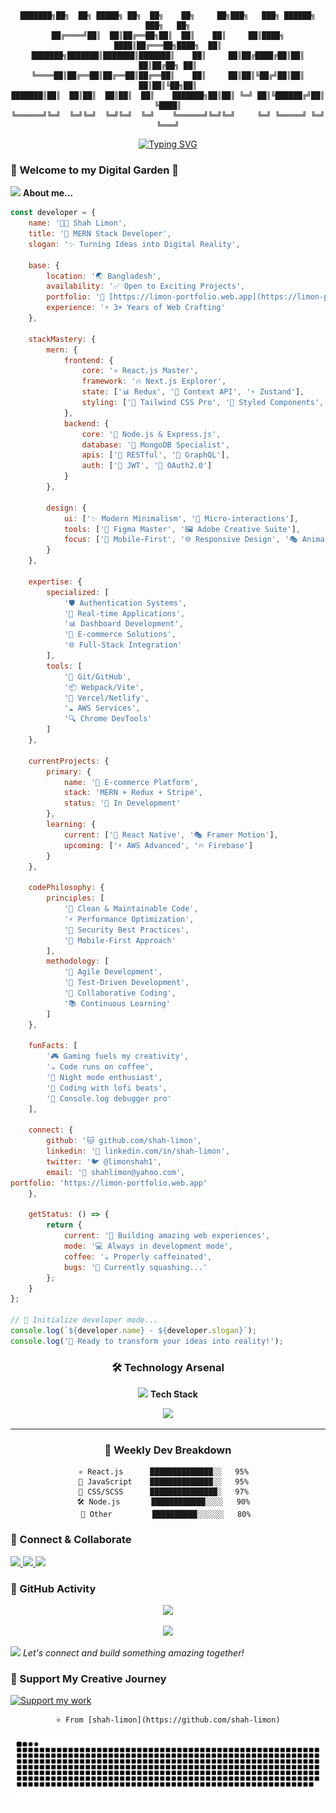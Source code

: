 <div align="center">
  
```ascii
███████╗██╗  ██╗ █████╗ ██╗  ██╗    ██╗     ██╗███╗   ███╗ ██████╗ ███╗   ██╗
██╔════╝██║  ██║██╔══██╗██║  ██║    ██║     ██║████╗ ████║██╔═══██╗████╗  ██║
███████╗███████║███████║███████║    ██║     ██║██╔████╔██║██║   ██║██╔██╗ ██║
╚════██║██╔══██║██╔══██║██╔══██║    ██║     ██║██║╚██╔╝██║██║   ██║██║╚██╗██║
███████║██║  ██║██║  ██║██║  ██║    ███████╗██║██║ ╚═╝ ██║╚██████╔╝██║ ╚████║
╚══════╝╚═╝  ╚═╝╚═╝  ╚═╝╚═╝  ╚═╝    ╚══════╝╚═╝╚═╝     ╚═╝ ╚═════╝ ╚═╝  ╚═══╝
```

[![Typing SVG](https://readme-typing-svg.herokuapp.com?font=Fira+Code&pause=1000&color=F7D768&width=435&lines=Frontend+Developer+from+Bangladesh;Building+awesome+web+experiences;Creating+pixel-perfect+interfaces)](https://git.io/typing-svg)

</div>

### 🌟 Welcome to my Digital Garden 🌱

<img src="https://media.giphy.com/media/VgCDAzcKvsR6OM0uWg/giphy.gif" width="50"> **About me...**

```javascript
const developer = {
    name: '🧑‍💻 Shah Limon',
    title: '🚀 MERN Stack Developer',
    slogan: '✨ Turning Ideas into Digital Reality',
    
    base: {
        location: '🌏 Bangladesh',
        availability: '✅ Open to Exciting Projects',
        portfolio: '🎨 [https://limon-portfolio.web.app](https://limon-portfolio.web.app/)',
        experience: '⚡ 3+ Years of Web Crafting'
    },
    
    stackMastery: {
        mern: {
            frontend: {
                core: '⚛️ React.js Master',
                framework: '🔥 Next.js Explorer',
                state: ['📊 Redux', '🔄 Context API', '⚡ Zustand'],
                styling: ['🎨 Tailwind CSS Pro', '💅 Styled Components', '🎯 SCSS'],
            },
            backend: {
                core: '🚀 Node.js & Express.js',
                database: '🍃 MongoDB Specialist',
                apis: ['🔗 RESTful', '📡 GraphQL'],
                auth: ['🔐 JWT', '🔑 OAuth2.0']
            }
        },
        
        design: {
            ui: ['✨ Modern Minimalism', '🎯 Micro-interactions'],
            tools: ['🎨 Figma Master', '🖼️ Adobe Creative Suite'],
            focus: ['📱 Mobile-First', '🌐 Responsive Design', '🎭 Animation']
        }
    },
    
    expertise: {
        specialized: [
            '🛡️ Authentication Systems',
            '🔄 Real-time Applications',
            '📊 Dashboard Development',
            '🛒 E-commerce Solutions',
            '🌐 Full-Stack Integration'
        ],
        tools: [
            '🔧 Git/GitHub',
            '📦 Webpack/Vite',
            '🚀 Vercel/Netlify',
            '☁️ AWS Services',
            '🔍 Chrome DevTools'
        ]
    },
    
    currentProjects: {
        primary: {
            name: '🏪 E-commerce Platform',
            stack: 'MERN + Redux + Stripe',
            status: '🚧 In Development'
        },
        learning: {
            current: ['📱 React Native', '🎭 Framer Motion'],
            upcoming: ['⚡ AWS Advanced', '🔥 Firebase']
        }
    },
    
    codePhilosophy: {
        principles: [
            '🎯 Clean & Maintainable Code',
            '⚡ Performance Optimization',
            '🔐 Security Best Practices',
            '📱 Mobile-First Approach'
        ],
        methodology: [
            '🔄 Agile Development',
            '🧪 Test-Driven Development',
            '🤝 Collaborative Coding',
            '📚 Continuous Learning'
        ]
    },
    
    funFacts: [
        '🎮 Gaming fuels my creativity',
        '☕ Code runs on coffee',
        '🌙 Night mode enthusiast',
        '🎵 Coding with lofi beats',
        '🐛 Console.log debugger pro'
    ],
    
    connect: {
        github: '🐱 github.com/shah-limon',
        linkedin: '💼 linkedin.com/in/shah-limon',
        twitter: '🐦 @limonshah1',
        email: '📧 shahlimon@yahoo.com',
portfolio: 'https://limon-portfolio.web.app'
    },
    
    getStatus: () => {
        return {
            current: '🚀 Building amazing web experiences',
            mode: '💻 Always in development mode',
            coffee: '☕ Properly caffeinated',
            bugs: '🐛 Currently squashing...'
        };
    }
};

// 🌟 Initialize developer mode...
console.log(`${developer.name} - ${developer.slogan}`);
console.log('🚀 Ready to transform your ideas into reality!');
```

<div align="center">
  
### 🛠️ Technology Arsenal

<img src="https://media.giphy.com/media/iY8CRBdQXODJSCERIr/giphy.gif" width="30"> **Tech Stack**

<p align="center">
  <a href="https://skillicons.dev">
    <img src="https://skillicons.dev/icons?i=js,html,css,react,nextjs,nodejs,express,mongodb,tailwind,bootstrap,sass,firebase,git,figma,ps" />
  </a>
</p>

---

### 🌈 Weekly Dev Breakdown

```text
⚛️ React.js      ██████████████░░   95%  
📜 JavaScript    ██████████████░░   95%  
🎨 CSS/SCSS      ███████████████░   97%  
🛠️ Node.js       ████████████░░░░   90%  
🌟 Other         ██████████░░░░░░   80% 
```

</div>

### 🤝 Connect & Collaborate

<p align="left">
<a href="https://twitter.com/limonshah1" target="_blank">
  <img src="https://img.shields.io/badge/Twitter-1DA1F2?style=for-the-badge&logo=twitter&logoColor=white" />
</a>
<a href="https://linkedin.com/in/shah-limon-1b81041b6" target="_blank">
  <img src="https://img.shields.io/badge/LinkedIn-0077B5?style=for-the-badge&logo=linkedin&logoColor=white" />
</a>
<a href="https://dev.to/shahlimon" target="_blank">
  <img src="https://img.shields.io/badge/dev.to-0A0A0A?style=for-the-badge&logo=devdot.to&logoColor=white" />
</a>
</p>

### 🎯 GitHub Activity

<p align="center">
  <img src="https://github-readme-streak-stats.herokuapp.com/?user=shah-limon&theme=tokyonight" />
</p>

<p align="center">
  <img src="https://github-profile-trophy.vercel.app/?username=shah-limon&theme=tokyonight&no-frame=true&row=1&&margin-w=30&no-bg=true" />
</p>

<img src="https://media.giphy.com/media/LnQjpWaON8nhr21vNW/giphy.gif" width="60"> <em>Let's connect and build something amazing together!</em>

### 🎨 Support My Creative Journey

<a href="https://www.buymeacoffee.com/template.gallery">
  <img src="https://cdn.buymeacoffee.com/buttons/v2/default-yellow.png" height="50" width="210" alt="Support my work" />
</a>

<div align="center">

```text
⭐️ From [shah-limon](https://github.com/shah-limon)
```

![Snake animation](https://raw.githubusercontent.com/platane/snk/output/github-contribution-grid-snake-dark.svg)

</div>
